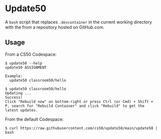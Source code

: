 # Update50

A `bash` script that replaces `.devcontainer` in the current working directory with the from a repository hosted on GitHub.com.

## Usage

From a CS50 Codespace:

```
$ update50 --help
update50 ASSIGNMENT

Example:
  update50 classroom50/hello

$ update50 classroom50/hello
Updating ...
Success!
Click "Rebuild now" on bottom-right or press Ctrl (or Cmd) + Shift + P, search for "Rebuild Container" and click "Rebuild" to get the latest updates.
```

From the default Codespace:

```
$ curl https://raw.githubusercontent.com/cs50/update50/main/update50 | bash

```
